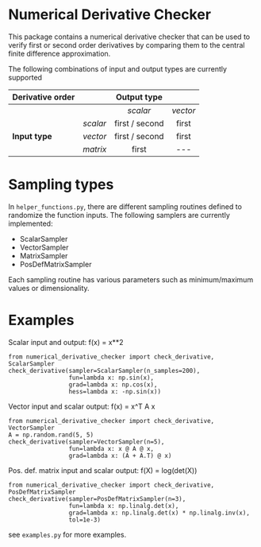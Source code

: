 # Numerical Derivative Checker
This package contains a numerical derivative checker that can be used to verify first or second order derivatives by 
comparing them to the central finite difference approximation.

The following combinations of input and output types are currently supported

| Derivative order    |        |  Output type |        |
| -------------  |:------:|:----------------:|:------:|
|                |        | _scalar_           | _vector_ |
|                | _scalar_ | first / second     | first  |
| **Input type** | _vector_ | first / second     | first  |
|                | _matrix_ | first            | ---  |

# Sampling types
In ```helper_functions.py```, there are different sampling routines defined to randomize the function inputs. 
The following samplers are currently implemented:
- ScalarSampler
- VectorSampler
- MatrixSampler
- PosDefMatrixSampler

Each sampling routine has various parameters such as minimum/maximum values or dimensionality.

# Examples
 
Scalar input and output: f(x) = x**2
```
from numerical_derivative_checker import check_derivative, ScalarSampler
check_derivative(sampler=ScalarSampler(n_samples=200),
                 fun=lambda x: np.sin(x),
                 grad=lambda x: np.cos(x),
                 hess=lambda x: -np.sin(x))
```

Vector input and scalar output: f(x) = x^T A x
```
from numerical_derivative_checker import check_derivative, VectorSampler
A = np.random.rand(5, 5)
check_derivative(sampler=VectorSampler(n=5),
                 fun=lambda x: x @ A @ x,
                 grad=lambda x: (A + A.T) @ x)
```


Pos. def. matrix input and scalar output: f(X) = log(det(X))
```
from numerical_derivative_checker import check_derivative, PosDefMatrixSampler
check_derivative(sampler=PosDefMatrixSampler(n=3),
                 fun=lambda x: np.linalg.det(x),
                 grad=lambda x: np.linalg.det(x) * np.linalg.inv(x),
                 tol=1e-3)
```

see ```examples.py``` for more examples.
